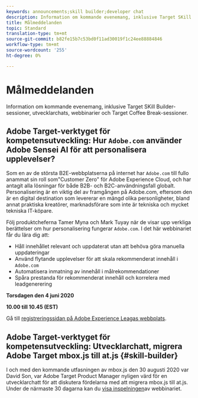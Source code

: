 ```yaml
---
keywords: announcements;skill builder;developer chat
description: Information om kommande evenemang, inklusive Target SKill Builder-sessioner, utvecklarchats, webbinarier och Target Coffee Break-sessioner.
title: Målmeddelanden
topic: Standard
translation-type: tm+mt
source-git-commit: b82fe15b7c53bd0f11ad30019f1c24ee88884846
workflow-type: tm+mt
source-wordcount: '255'
ht-degree: 0%

---
```



# Målmeddelanden

Information om kommande evenemang, inklusive Target SKill Builder-sessioner, utvecklarchats, webbinarier och Target Coffee Break-sessioner.

## Adobe Target-verktyget för kompetensutveckling: Hur `Adobe.com` använder Adobe Sensei AI för att personalisera upplevelser?

Som en av de största B2E-webbplatserna på internet har `Adobe.com` till fullo anammat sin roll som&quot;Customer Zero&quot; för Adobe Experience Cloud, och har antagit alla lösningar för både B2B- och B2C-användningsfall globalt. Personalisering är en viktig del av framgången på Adobe.com, eftersom den är en digital destination som levererar en mängd olika personligheter, bland annat praktiska kreatörer, marknadsförare som inte är tekniska och mycket tekniska IT-köpare.

Följ produktcheferna Tamer Myna och Mark Tuyay när de visar upp verkliga berättelser om hur personalisering fungerar `Adobe.com`. I det här webbinariet får du lära dig att:

* Håll innehållet relevant och uppdaterat utan att behöva göra manuella uppdateringar
* Använd flytande upplevelser för att skala rekommenderat innehåll i `Adobe.com`
* Automatisera inmatning av innehåll i målrekommendationer
* Spåra prestanda för rekommenderat innehåll och korrelera med leadgenerering

**Torsdagen den 4 juni 2020**

**10.00 till 10.45 (EST)**

Gå till [registreringssidan på Adobe Experience Leagas webbplats](https://atskillbuilder-senseiai.experienceleague.adobeevents.com/).

## Adobe Target-verktyget för kompetensutveckling: Utvecklarchatt, migrera Adobe Target mbox.js till at.js {#skill-builder}

I och med den kommande utfasningen av mbox.js den 30 augusti 2020 var David Son, var Adobe Target Product Manager nyligen värd för en utvecklarchatt för att diskutera fördelarna med att migrera mbox.js till at.js. Under de närmaste 30 dagarna kan du [visa inspelningen](https://seminars.adobeconnect.com/ptdo6mfo6qn6/?proto=true)av webbinariet.
